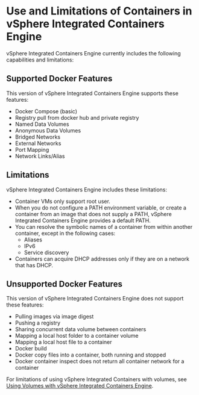 # Use and Limitations of Containers in vSphere Integrated Containers Engine

vSphere Integrated Containers Engine currently includes the following capabilities and limitations:

## Supported Docker Features
This version of vSphere Integrated Containers Engine supports these features:

- Docker Compose (basic)
- Registry pull from docker hub and private registry
- Named Data Volumes
- Anonymous Data Volumes
- Bridged Networks
- External Networks
- Port Mapping
- Network Links/Alias

## Limitations
vSphere Integrated Containers Engine includes these limitations:

- Container VMs only support root user.
- When you do not configure a PATH environment variable, or create a container from an image that does not supply a PATH, vSphere Integrated Containers Engine provides a default PATH.
- You can resolve the symbolic names of a container from within another container, except in the following cases:
	- Aliases
	- IPv6
	- Service discovery
- Containers can acquire DHCP addresses only if they are on a network that has DHCP.

## Unsupported Docker Features

This version of vSphere Integrated Containers Engine does not support these features:

- Pulling images via image digest 
- Pushing a registry
- Sharing concurrent data volume between containers
- Mapping a local host folder to a container volume
- Mapping a local host file to a container
- Docker build
- Docker copy files into a container, both running and stopped
- Docker container inspect does not return all container network for a container

For limitations of using vSphere Integrated Containers with volumes, see [Using Volumes with vSphere Integrated Containers Engine](using_volumes_with_vic.md).